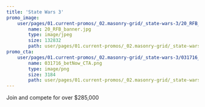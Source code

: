 ```yaml
---
title: 'State Wars 3'
promo_image:
    user/pages/01.current-promos/_02.masonry-grid/_state-wars-3/20_RFB_banner.jpg:
        name: 20_RFB_banner.jpg
        type: image/jpeg
        size: 132832
        path: user/pages/01.current-promos/_02.masonry-grid/_state-wars-3/20_RFB_banner.jpg
promo_cta:
    user/pages/01.current-promos/_02.masonry-grid/_state-wars-3/031716_betNow_CTA.png:
        name: 031716_betNow_CTA.png
        type: image/png
        size: 3184
        path: user/pages/01.current-promos/_02.masonry-grid/_state-wars-3/031716_betNow_CTA.png
---
```


Join and compete for over $285,000